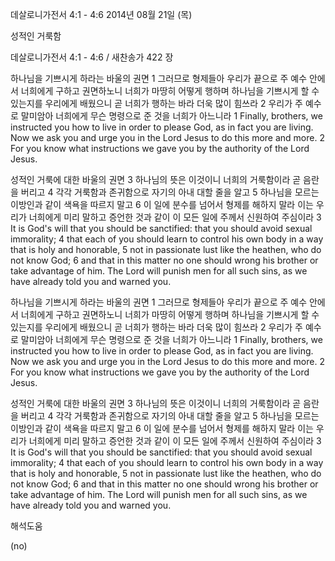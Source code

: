 데살로니가전서 4:1 - 4:6 
2014년 08월 21일 (목)

성적인 거룩함



데살로니가전서 4:1 - 4:6 / 새찬송가 422 장


하나님을 기쁘시게 하라는 바울의 권면
1 그러므로 형제들아 우리가 끝으로 주 예수 안에서 너희에게 구하고 권면하노니 너희가 마땅히 어떻게 행하며 하나님을 기쁘시게 할 수 있는지를 우리에게 배웠으니 곧 너희가 행하는 바라 더욱 많이 힘쓰라 2 우리가 주 예수로 말미암아 너희에게 무슨 명령으로 준 것을 너희가 아느니라
1 Finally, brothers, we instructed you how to live in order to please God, as in fact you are living. Now we ask you and urge you in the Lord Jesus to do this more and more. 2 For you know what instructions we gave you by the authority of the Lord Jesus.

성적인 거룩에 대한 바울의 권면
3 하나님의 뜻은 이것이니 너희의 거룩함이라 곧 음란을 버리고 4 각각 거룩함과 존귀함으로 자기의 아내 대할 줄을 알고 5 하나님을 모르는 이방인과 같이 색욕을 따르지 말고 6 이 일에 분수를 넘어서 형제를 해하지 말라 이는 우리가 너희에게 미리 말하고 증언한 것과 같이 이 모든 일에 주께서 신원하여 주심이라
3 It is God's will that you should be sanctified: that you should avoid sexual immorality; 4 that each of you should learn to control his own body in a way that is holy and honorable, 5 not in passionate lust like the heathen, who do not know God; 6 and that in this matter no one should wrong his brother or take advantage of him. The Lord will punish men for all such sins, as we have already told you and warned you.


하나님을 기쁘시게 하라는 바울의 권면
1 그러므로 형제들아 우리가 끝으로 주 예수 안에서 너희에게 구하고 권면하노니 너희가 마땅히 어떻게 행하며 하나님을 기쁘시게 할 수 있는지를 우리에게 배웠으니 곧 너희가 행하는 바라 더욱 많이 힘쓰라 2 우리가 주 예수로 말미암아 너희에게 무슨 명령으로 준 것을 너희가 아느니라
1 Finally, brothers, we instructed you how to live in order to please God, as in fact you are living. Now we ask you and urge you in the Lord Jesus to do this more and more. 2 For you know what instructions we gave you by the authority of the Lord Jesus.

성적인 거룩에 대한 바울의 권면
3 하나님의 뜻은 이것이니 너희의 거룩함이라 곧 음란을 버리고 4 각각 거룩함과 존귀함으로 자기의 아내 대할 줄을 알고 5 하나님을 모르는 이방인과 같이 색욕을 따르지 말고 6 이 일에 분수를 넘어서 형제를 해하지 말라 이는 우리가 너희에게 미리 말하고 증언한 것과 같이 이 모든 일에 주께서 신원하여 주심이라
3 It is God's will that you should be sanctified: that you should avoid sexual immorality; 4 that each of you should learn to control his own body in a way that is holy and honorable, 5 not in passionate lust like the heathen, who do not know God; 6 and that in this matter no one should wrong his brother or take advantage of him. The Lord will punish men for all such sins, as we have already told you and warned you.

해석도움





(no)